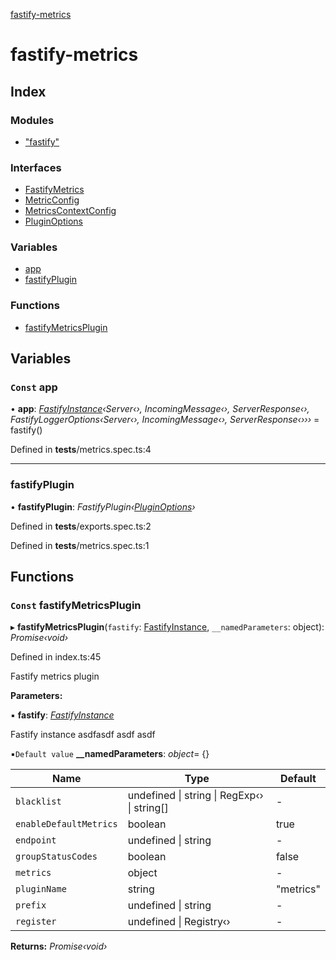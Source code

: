 [fastify-metrics](README.md)

# fastify-metrics

## Index

### Modules

* ["fastify"](modules/_fastify_.md)

### Interfaces

* [FastifyMetrics](interfaces/fastifymetrics.md)
* [MetricConfig](interfaces/metricconfig.md)
* [MetricsContextConfig](interfaces/metricscontextconfig.md)
* [PluginOptions](interfaces/pluginoptions.md)

### Variables

* [app](README.md#const-app)
* [fastifyPlugin](README.md#fastifyplugin)

### Functions

* [fastifyMetricsPlugin](README.md#const-fastifymetricsplugin)

## Variables

### `Const` app

• **app**: *[FastifyInstance](interfaces/_fastify_.fastifyinstance.md)‹Server‹›, IncomingMessage‹›, ServerResponse‹›, FastifyLoggerOptions‹Server‹›, IncomingMessage‹›, ServerResponse‹›››* = fastify()

Defined in __tests__/metrics.spec.ts:4

___

###  fastifyPlugin

• **fastifyPlugin**: *FastifyPlugin‹[PluginOptions](interfaces/pluginoptions.md)›*

Defined in __tests__/exports.spec.ts:2

Defined in __tests__/metrics.spec.ts:1

## Functions

### `Const` fastifyMetricsPlugin

▸ **fastifyMetricsPlugin**(`fastify`: [FastifyInstance](interfaces/_fastify_.fastifyinstance.md), `__namedParameters`: object): *Promise‹void›*

Defined in index.ts:45

Fastify metrics plugin

**Parameters:**

▪ **fastify**: *[FastifyInstance](interfaces/_fastify_.fastifyinstance.md)*

Fastify instance asdfasdf asdf asdf

▪`Default value`  **__namedParameters**: *object*= {}

Name | Type | Default |
------ | ------ | ------ |
`blacklist` | undefined &#124; string &#124; RegExp‹› &#124; string[] | - |
`enableDefaultMetrics` | boolean | true |
`endpoint` | undefined &#124; string | - |
`groupStatusCodes` | boolean | false |
`metrics` | object | - |
`pluginName` | string | "metrics" |
`prefix` | undefined &#124; string | - |
`register` | undefined &#124; Registry‹› | - |

**Returns:** *Promise‹void›*
